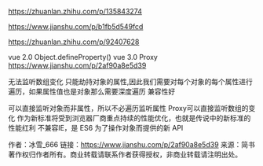 https://zhuanlan.zhihu.com/p/135843274

https://www.jianshu.com/p/b1fb5d549fcd

https://zhuanlan.zhihu.com/p/92407628

vue 2.0 Object.defineProperty() vue 3.0 Proxy https://www.jianshu.com/p/2af90a8e5d39

无法监听数组变化
只能劫持对象的属性,因此我们需要对每个对象的每个属性进行遍历，如果属性值也是对象那么需要深度遍历
兼容性好

可以直接监听对象而非属性，所以不必遍历监听属性
Proxy可以直接监听数组的变化
作为新标准将受到浏览器厂商重点持续的性能优化，也就是传说中的新标准的性能红利
不兼容IE，是 ES6 为了操作对象而提供的新 API

作者：冰雪_666
链接：https://www.jianshu.com/p/2af90a8e5d39
来源：简书
著作权归作者所有。商业转载请联系作者获得授权，非商业转载请注明出处。